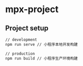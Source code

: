 # mpx-project

## Project setup

```sh
// development
npm run serve // 小程序本地开发构建

// production
npm run build // 小程序生产环境构建

```
